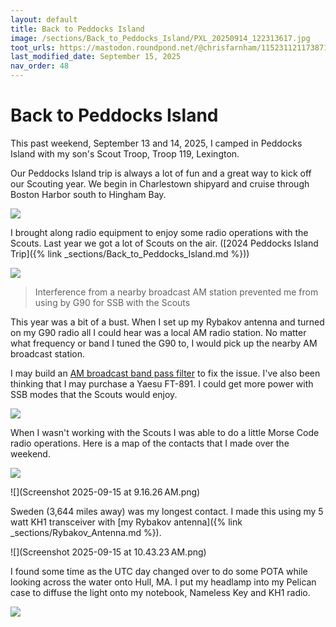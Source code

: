 ```yaml
---
layout: default
title: Back to Peddocks Island
image: /sections/Back_to_Peddocks_Island/PXL_20250914_122313617.jpg
toot_urls: https://mastodon.roundpond.net/@chrisfarnham/115231121173871928
last_modified_date: September 15, 2025
nav_order: 48
---
```


# Back to Peddocks Island

This past weekend, September 13 and 14, 2025, I camped in Peddocks Island with my son's Scout Troop,
Troop 119, Lexington.

Our Peddocks Island trip is always a lot of fun and a great way to kick off our Scouting year. We
begin in Charlestown shipyard and cruise through Boston Harbor south to Hingham Bay.

![](PXL_20250913_140446501.jpg)


I brought along radio equipment to enjoy some radio operations with the Scouts. Last
year we got a lot of Scouts on the air. ([2024 Peddocks Island Trip]({% link _sections/Back_to_Peddocks_Island.md %}))

![](PXL_20250913_203012218.jpg)

> Interference from a nearby broadcast AM station prevented me from using by G90 for SSB with the Scouts

This year was a bit of a bust. When I set up my Rybakov antenna and turned on my G90 radio all I could
hear was a local AM radio station. No matter what frequency or band I tuned the G90 to, I would
pick up the nearby AM broadcast station.

I may build an [AM broadcast band pass filter](https://vk3il.net/projects/broadcast-band-filter/) to fix the issue. I've also
been thinking that I may purchase a Yaesu FT-891. I could get more power with SSB modes that the Scouts would enjoy.


![](PXL_20250913_173612393.jpg)

When I wasn't working with the Scouts I was able to do a little Morse Code radio operations. Here
is a map of the contacts that I made over the weekend.

![](PXL_20250914_122313617.jpg)

![](Screenshot 2025-09-15 at 9.16.26 AM.png)

Sweden (3,644 miles away) was my longest contact. I made this using my 5 watt KH1 transceiver with [my Rybakov antenna]({% link _sections/Rybakov_Antenna.md %}).

![](Screenshot 2025-09-15 at 10.43.23 AM.png)

I found some time as the UTC day changed over to do some POTA while looking across the water onto Hull, MA.
I put my headlamp into my Pelican case to diffuse the light onto my notebook, Nameless Key and KH1 radio.

![](PXL_20250914_010931034.jpg)
